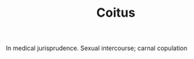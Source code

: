 ---
title: Coitus
letter: C
permalink: "/definitions/bld-coitus.html"
body: In medical jurisprudence. Sexual intercourse; carnal copulation
published_at: '2018-07-07'
source: Black's Law Dictionary 2nd Ed (1910)
layout: post
---